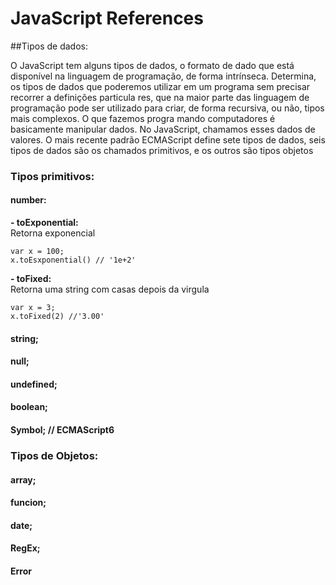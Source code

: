 # JavaScript References

##Tipos de dados:

O JavaScript tem alguns tipos de dados, o formato de dado que está disponível na
linguagem de programação, de forma intrínseca. Determina, os tipos de dados que
poderemos utilizar em um programa sem precisar recorrer a definições particula
res, que na maior parte das linguagem de programação pode ser utilizado para
criar, de forma recursiva, ou não, tipos mais complexos. O que fazemos progra
mando computadores é basicamente manipular dados. No JavaScript, chamamos esses
dados de valores. O mais recente padrão ECMAScript define sete tipos de dados,
seis tipos de dados são os chamados primitivos, e os outros são tipos objetos


### Tipos primitivos:
#### number:
<strong>- toExponential:</strong>
  <br>Retorna exponencial
```
var x = 100;
x.toEsxponential() // '1e+2'
```
<strong>- toFixed:</strong><br>
Retorna uma string com casas depois da virgula
```
var x = 3;
x.toFixed(2) //'3.00'
```
#### string;
#### null;
#### undefined;
#### boolean;
#### Symbol; // ECMAScript6

### Tipos de Objetos:
#### array;
#### funcion;
#### date;
#### RegEx;
#### Error



